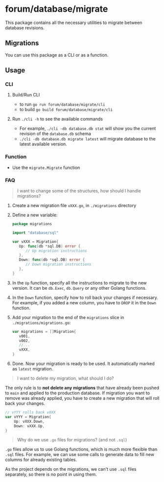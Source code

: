 # forum/database/migrate

This package contains all the necessary utilities to migrate between database revisions.

## Migrations

You can use this package as a CLI or as a function.

## Usage

### CLI

1. Build/Run CLI

   - to run `go run forum/database/migrate/cli`
   - to build `go build forum/database/migrate/cli`

2. Run `./cli -h` to see the available commands

   - For example, `./cli -db database.db stat` will show you the current revision of the `database.db` schema
   - `./cli -db database.db migrate latest` will migrate database to the latest available version.

### Function

- Use the `migrate.Migrate` function

### FAQ

> I want to change some of the structures, how should I handle migrations?

1. Create a new migration file `vXXX.go`, in `./migrations` directory
2. Define a new variable:

   ```go
   package migrations

   import "database/sql"

   var vXXX = Migration{
      Up: func(db *sql.DB) error {
         // Up migration instructions
      },
      Down: func(db *sql.DB) error {
         // Down migration instructions
      },
   }
   ```

3. In the `Up` function, specify all the instructions to migrate to the new version. It can be `db.Exec`, `db.Query` or any other Golang functions.
4. In the `Down` function, specify how to roll back your changes if necessary. For example, if you added a new column, you have to `DROP` it in the `Down` function.
5. Add your migration to the end of the `migrations` slice in `./migrations/migrations.go`:

   ```go
   var migrations = []Migration{
      v001,
      v002,
      //...
      vXXX,
   }
   ```

6. Done. Now your migration is ready to be used. It automatically marked as `latest` migration.

> I want to delete my migration, what should I do?

The only rule is to **not delete any migrations** that have already been pushed to `main` and applied to the production
database. If migration you want to remove was already applied, you have to create a new migration that will roll back
your changes.

```go
// vYYY rolls back vXXX
var vYYY = Migration{
    Up: vXXX.Down,
    Down: vXXX.Up,
}
```

> Why do we use `.go` files for migrations? (and not `.sql`)

`.go` files allow us to use Golang functions, which is much more flexible than `.sql` files. For example, we can use
some calls to generate data to fill new columns for already existing tables.

As the project depends on the migrations, we can't use `.sql` files separately, so there is no point in using them.
